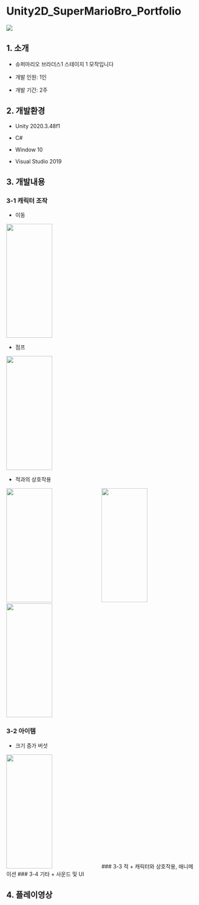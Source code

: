 # Unity2D_SuperMarioBro_Portfolio
<img src="https://github.com/user-attachments/assets/0ba0b8cf-76ed-4881-a925-978ad3556eea"/>

## 1. 소개

+ 슈퍼마리오 브라더스1 스테이지 1 모작입니다

+ 개발 인원: 1인

+ 개발 기간: 2주

## 2. 개발환경
+ Unity 2020.3.48f1
  
+ C#
  
+ Window 10
  
+ Visual Studio 2019
  
## 3. 개발내용
### 3-1 캐릭터 조작
+ 이동
<img src="https://github.com/user-attachments/assets/5d7a5adf-922a-429d-849b-84729719d879" width="49%" height="300">


+ 점프
<img src="https://github.com/user-attachments/assets/45011358-cc8f-43c3-8643-7474288a71b0" width="49%" height="300">

+ 적과의 상호작용
<img src="https://github.com/user-attachments/assets/c7649d85-aa31-4406-8fad-180035bd9386" width="49%" height="300">
<img src="https://github.com/user-attachments/assets/6310daa3-d7e6-460b-95fe-52899f49c2fc" width="49%" height="300">
<img src="https://github.com/user-attachments/assets/b5988df6-4e6d-47ae-912c-7e54cb68f02e" width="49%" height="300">

### 3-2 아이템
+ 크기 증가 버섯
<img src="https://github.com/user-attachments/assets/04d2d580-3832-49a8-981e-00bdf3594870" width="49%" height="300">
### 3-3 적
+ 캐릭터와 상호작용, 애니메이션
### 3-4 기타
+ 사운드 및 UI
  
## 4. 플레이영상

